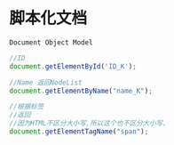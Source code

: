 # 脚本化文档

`Document Object Model`

```javascript
//ID
document.getElementById('ID_K');

//Name 返回NodeList
document.getElementByName("name_K");

//根据标签 
//返回
//因为HTML不区分大小写,所以这个也不区分大小写.
document.getElementTagName("span");


```
